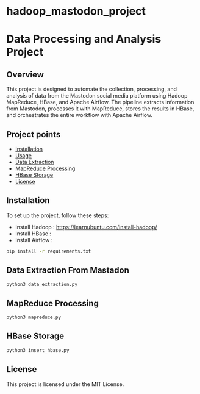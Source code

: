 # hadoop_mastodon_project

# Data Processing and Analysis Project

## Overview

This project is designed to automate the collection, processing, and analysis of data from the Mastodon social media platform using Hadoop MapReduce, HBase, and Apache Airflow. The pipeline extracts information from Mastodon, processes it with MapReduce, stores the results in HBase, and orchestrates the entire workflow with Apache Airflow.

## Project points

- [Installation](#installation)
- [Usage](#usage)
- [Data Extraction](#data-extraction)
- [MapReduce Processing](#mapreduce-processing)
- [HBase Storage](#hbase-storage)
- [License](#license)

## Installation

To set up the project, follow these steps:

- Install Hadoop : https://learnubuntu.com/install-hadoop/
- Install HBase :
- Install Airflow :
  
```bash
pip install -r requirements.txt
```

## Data Extraction From Mastadon 

```bash
python3 data_extraction.py
```

## MapReduce Processing

```bash
python3 mapreduce.py
```

## HBase Storage

```bash
python3 insert_hbase.py
```
## License
This project is licensed under the MIT License.




